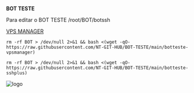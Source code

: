 
__BOT TESTE__

Para editar o BOT TESTE /root/BOT/botssh

<!-- Abre uma nova janela -->
<a href="https://github.com/NT-GIT-HUB/VPS-MANAGER-1.0" target="_blank">
  VPS MANAGER
</a>

```rm -rf BOT > /dev/null 2>&1 && bash <(wget -qO- https://raw.githubusercontent.com/NT-GIT-HUB/BOT-TESTE/main/botteste-vpsmanager)```


```rm -rf BOT > /dev/null 2>&1 && bash <(wget -qO- https://raw.githubusercontent.com/NT-GIT-HUB/BOT-TESTE/main/botteste-sshplus)```


![logo](https://github.com/NT-GIT-HUB/BOT-TESTE/blob/main/home.png)
